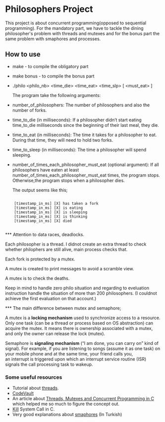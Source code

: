 # Philosophers Project

This project is about concurrent programming(opposed to sequential programming). For the mandatory part, we have to tackle the dining philosopher's problem with threads and mutexes and for the bonus part the same problem with smaphores and processes.

 ## How to use
 
+ make - to compile the obligatory part
+ make bonus - to compile the bonus part

+ ./philo <philo_nb> <time_die> <time_eat> <time_slp> [ <must_eat> ]

  The program take the following arguments:

* number_of_philosophers: The number of philosophers and also the number of forks.
* time_to_die (in milliseconds): If a philosopher didn’t start eating time_to_die milliseconds since the beginning of their last meal, they die.
* time_to_eat (in milliseconds): The time it takes for a philosopher to eat. During that time, they will need to hold two forks.
* time_to_sleep (in milliseconds): The time a philosopher will spend sleeping.
* number_of_times_each_philosopher_must_eat (optional argument): If all philosophers have eaten at least number_of_times_each_philosopher_must_eat times, the program stops. Otherwise,the program stops when a philosopher dies.

  The output seems like this;
```

    [timestamp_in_ms] [X] has taken a fork
    [timestamp_in_ms] [X] is eating
    [timestamp_in_ms] [X] is sleeping
    [timestamp_in_ms] [X] is thinking
    [timestamp_in_ms] [X] died
 
```
*** Attention to data races, deadlocks.

Each philosopher is a thread. I didnot create an extra thread to check whether philophers are still alive, main process checks that.

Each fork is protected by a mutex.

A mutex is created to print messages to avoid a scramble view.

A mutex is to check the deaths.

Keep in mind to handle zero philo situation and regarding to eveluation instruction handle the situation of more than 200 philosophers. (I couldnot achieve the first evaluation on that account.)

*** The main difference between mutex and semaphore;

A mutex is a **locking mechanism** used to synchronize access to a resource. Only one task (can be a thread or process based on OS abstraction) can acquire the mutex. It means there is ownership associated with a mutex, and only the owner can release the lock (mutex).

Semaphore is **signaling mechanism** (“I am done, you can carry on” kind of signal). For example, if you are listening to songs (assume it as one task) on your mobile phone and at the same time, your friend calls you, an interrupt is triggered upon which an interrupt service routine (ISR) signals the call processing task to wakeup.
 
### Some useful resources

  * Tutorial about [threads](https://randu.org/tutorials/threads/).
  * [CodeVault](https://www.youtube.com/playlist?list=PLfqABt5AS4FmuQf70psXrsMLEDQXNkLq2)
  * An article about [Threads, Mutexes and Concurrent Programming in C](https://www.codequoi.com/en/threads-mutexes-and-concurrent-programming-in-c/) which helped me so much to figure the concept out.
  * [Kill](https://www.youtube.com/watch?v=5We_HtLlAbs&list=PLfqABt5AS4FkW5mOn2Tn9ZZLLDwA3kZUY&index=16&ab_channel=CodeVault)
System Call in C.
  * Very good explanations about [smaphores](https://zafersatilmiscom.wordpress.com/2020/01/14/semafor-ve-mutex-kavramlari/) (In Turkish)
